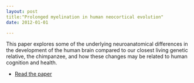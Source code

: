 ```yaml
---
layout: post
title:"Prolonged myelination in human neocortical evolution"
date: 2012-01-01

---
```

This paper explores some of the underlying neuroanatomical differences in the development of the human brain compared to our closest living genetic relative, the chimpanzee, and how these changes may be related to human cognition and health.

<ul class="actions">
                            <li><a href="({{ site.url }}/images/post-assets/2012.Miller.etal.cortical.myelin.human.chimp_fulltext+SI.pdf)" class="button">Read the paper</a></li>
                        </ul>
